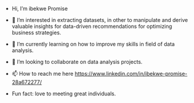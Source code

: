 -  Hi, I’m ibekwe Promise
- 👀 I’m interested in extracting datasets, in other to manipulate and derive valuable insights for data-driven recommendations for optimizing business strategies.
- 🌱 I’m currently learning on how to improve my skills in field of data analysis.
- 💞️ I’m looking to collaborate on data analysis projects.
- 📫 How to reach me here
  https://www.linkedin.com/in/ibekwe-promise-28a672277/
  
-  Fun fact: love to meeting great individuals.

<!---
ibekwepromise/ibekwepromise is a ✨ special ✨ repository because its `README.md` (this file) appears on your GitHub profile.
You can click the Preview link to take a look at your changes.
--->
